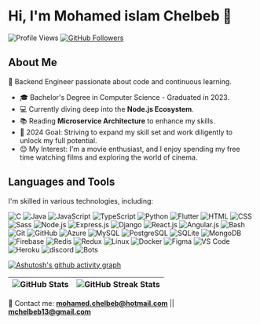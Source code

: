 # Hi, I'm Mohamed islam Chelbeb 👋

![Profile Views](https://page-views.glitch.me/badge?page_id=mochelbeb.visitor-badge)
[![GitHub Followers](https://img.shields.io/github/followers/mochelbeb?label=Follow&style=social)](https://github.com/mochelbeb)

## About Me

🚀 Backend Engineer passionate about code and continuous learning.

- 🎓 Bachelor's Degree in Computer Science - Graduated in 2023.
- 💻 Currently diving deep into the **Node.js Ecosystem**.
- 📚 Reading **Microservice Architecture** to enhance my skills.
- 📆 2024 Goal: Striving to expand my skill set and work diligently to unlock my full potential.
- 😊 My Interest: I'm a movie enthusiast, and I enjoy spending my free time watching films and exploring the world of cinema.

## Languages and Tools

I'm skilled in various technologies, including:

![C](https://skillicons.dev/icons?i=c)
![Java](https://skillicons.dev/icons?i=java)
![JavaScript](https://skillicons.dev/icons?i=js) 
![TypeScript](https://skillicons.dev/icons?i=ts) 
![Python](https://skillicons.dev/icons?i=python)
![Flutter](https://skillicons.dev/icons?i=flutter) 
![HTML](https://skillicons.dev/icons?i=html) 
![CSS](https://skillicons.dev/icons?i=css) 
![Sass](https://skillicons.dev/icons?i=sass) 
![Node.js](https://skillicons.dev/icons?i=nodejs) 
![Express.js](https://skillicons.dev/icons?i=express) 
![Django](https://skillicons.dev/icons?i=django)
![React.js](https://skillicons.dev/icons?i=react)
![Angular.js](https://skillicons.dev/icons?i=angular)
![Bash](https://skillicons.dev/icons?i=bash) 
![Git](https://skillicons.dev/icons?i=git) 
![GitHub](https://skillicons.dev/icons?i=github)
![Azure](https://skillicons.dev/icons?i=azure)
![MySQL](https://skillicons.dev/icons?i=mysql) 
![PostgreSQL](https://skillicons.dev/icons?i=postgresql) 
![SQLite](hts://skillicons.dev/icons?i=sqlite) 
![MongoDB](https://skillicons.dev/icons?i=mongodb)
![Firebase](https://skillicons.dev/icons?i=firebase)
![Redis](https://skillicons.dev/icons?i=redis) 
![Redux](https://skillicons.dev/icons?i=redux) 
![Linux](https://skillicons.dev/icons?i=linux) 
![Docker](https://skillicons.dev/icons?i=docker)
![Figma](https://skillicons.dev/icons?i=figma) 
![VS Code](https://skillicons.dev/icons?i=vscode) 
![Heroku](https://skillicons.dev/icons?i=horoku)
![discord](https://skillicons.dev/icons?i=discord)
![Bots](https://skillicons.dev/icons?i=bots)


[![Ashutosh's github activity graph](https://github-readme-activity-graph.vercel.app/graph?username=mochelbeb&theme=vue)](https://github.com/ashutosh00710/github-readme-activity-graph)

| ![GitHub Stats](https://github-readme-stats.vercel.app/api?username=mochelbeb&title_color=fa595f&bg_color=dcf0f3) | ![GitHub Streak Stats](https://github-readme-streak-stats.herokuapp.com/?user=mochelbeb&background=dcf0f3&ring=fa595f&currStreakLabel=4b1a1c) |
| --- | --- |

📧 Contact me: **mohamed.chelbeb@hotmail.com** || **mchelbeb13@gmail.com**
